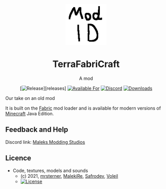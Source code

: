 <div align="center">

<img alt="TerraFabriCraft Icon" src="src/main/resources/assets/terrafabricraft/icon.png" width="128">

# TerraFabriCraft

A mod
<!-- todo: replace 494721 with your CurseForge project id -->
[![Release](https://img.shields.io/github/v/release/Maleks-Modding-Studios/Terrafabricraft?style=for-the-badge&include_prereleases&sort=semver)][releases]
[![Available For](https://img.shields.io/badge/dynamic/json?label=Available%20For&style=for-the-badge&color=34aa2f&query=gameVersionLatestFiles%5B0%5D.gameVersion&url=https%3A%2F%2Faddons-ecs.forgesvc.net%2Fapi%2Fv2%2Faddon%2F494721)][curseforge]
<a href="https://discord.gg/b6UWfp4PUv"><img src="https://img.shields.io/discord/854223782171508799?color=5865f2&label=Feedback%20%26%20Help&style=for-the-badge" alt="Discord"></a>
[![Downloads](https://img.shields.io/badge/dynamic/json?label=Downloads&style=for-the-badge&color=f16436&query=downloadCount&url=https%3A%2F%2Faddons-ecs.forgesvc.net%2Fapi%2Fv2%2Faddon%2F494721)][curseforge:files]
</div>

Our take on an old mod

It is built on the [Fabric][fabric] mod loader and is available for modern
versions of [Minecraft][minecraft] Java Edition.

## Feedback and Help

Discord link: [Maleks Modding Studios][contributing]

## Licence

* Code, textures, models and sounds
    - (c) 2021, [mrsterner], [MalekiRe], [Safrodev], [Voleil]
    - [![License](https://img.shields.io/badge/License-CC0%201.0-cyan.svg?style=flat-square)](https://creativecommons.org/publicdomain/zero/1.0)

[contributing]: https://discord.gg/b6UWfp4PUv
[curseforge]: https://curseforge.com/minecraft/mc-mods/modid/files
[curseforge:files]: https://curseforge.com/minecraft/mc-mods/modid/files
[fabric]: https://fabricmc.net/
[minecraft]: https://minecraft.net/
[mrsterner]: https://github.com/mrsterner
[MalekiRe]: https://github.com/MalekiRe
[Safrodev]: https://github.com/Safrodev
[Voleil]: https://github.com/Voleil


